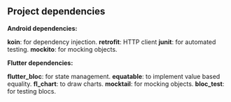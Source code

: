 ## Project dependencies

**Android dependencies:**

**koin**:  for dependency injection.
**retrofit**: HTTP client
**junit**:   for automated testing.
**mockito**: for mocking objects.

**Flutter dependencies:**

**flutter_bloc**: for state management.
**equatable**:  to implement value based equality.
**fl_chart**: to draw charts.
**mocktail**: for mocking objects.
**bloc_test**: for testing blocs.